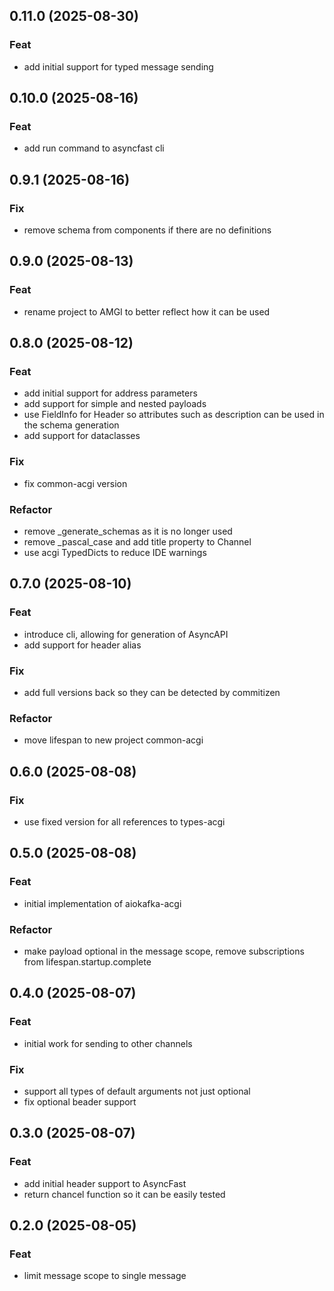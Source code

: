 ## 0.11.0 (2025-08-30)

### Feat

- add initial support for typed message sending

## 0.10.0 (2025-08-16)

### Feat

- add run command to asyncfast cli

## 0.9.1 (2025-08-16)

### Fix

- remove schema from components if there are no definitions

## 0.9.0 (2025-08-13)

### Feat

- rename project to AMGI to better reflect how it can be used

## 0.8.0 (2025-08-12)

### Feat

- add initial support for address parameters
- add support for simple and nested payloads
- use FieldInfo for Header so attributes such as description can be used in the schema generation
- add support for dataclasses

### Fix

- fix common-acgi version

### Refactor

- remove \_generate_schemas as it is no longer used
- remove \_pascal_case and add title property to Channel
- use acgi TypedDicts to reduce IDE warnings

## 0.7.0 (2025-08-10)

### Feat

- introduce cli, allowing for generation of AsyncAPI
- add support for header alias

### Fix

- add full versions back so they can be detected by commitizen

### Refactor

- move lifespan to new project common-acgi

## 0.6.0 (2025-08-08)

### Fix

- use fixed version for all references to types-acgi

## 0.5.0 (2025-08-08)

### Feat

- initial implementation of aiokafka-acgi

### Refactor

- make payload optional in the message scope, remove subscriptions from lifespan.startup.complete

## 0.4.0 (2025-08-07)

### Feat

- initial work for sending to other channels

### Fix

- support all types of default arguments not just optional
- fix optional beader support

## 0.3.0 (2025-08-07)

### Feat

- add initial header support to AsyncFast
- return chancel function so it can be easily tested

## 0.2.0 (2025-08-05)

### Feat

- limit message scope to single message
